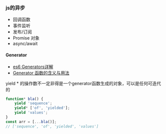 ### js的异步

- 回调函数
- 事件监听
- 发布/订阅
- Promise 对象
- async/await


#### Generator
- [es6 Generators详解](https://juejin.im/entry/5a45f4816fb9a044fa1a3023)
- [Generator 函数的含义与用法](http://www.ruanyifeng.com/blog/2015/04/generator.html)

yield * 的操作数不一定非得是一个generator函数生成的对象，可以是任何可迭代的

```javascript
function* bla() {
    yield 'sequence';
    yield* ['of', 'yielded'];
    yield 'values';
}
const arr = [...bla()];
// ['sequence', 'of', 'yielded', 'values']
```
